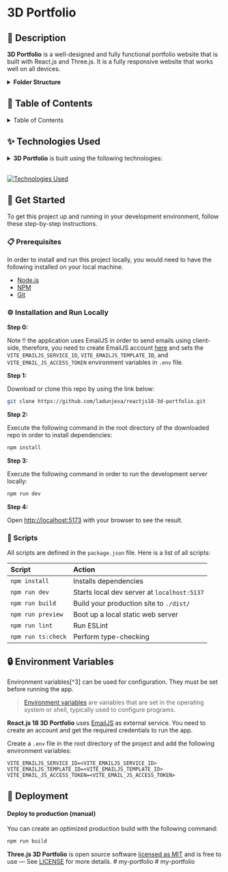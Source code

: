 # 3D Portfolio
## 📝 Description

**3D Portfolio** is a well-designed and fully functional portfolio website that is built with
React.js and Three.js. It is a fully responsive website that works well on all devices.

<details><summary><b>Folder Structure</b></summary>

```bash
reactjs18-3d-portfolio/
├── src/
├   ├── App.tsx
├   ├── globals.css
├   ├── main.tsx
├   ├── vite.env.d.ts
├   ├── components/
├   ├   ├── atoms/
├   ├   ├   └── Header.tsx
├   ├   ├── canvas/
├   ├   ├   ├── Ball.tsx
├   ├   ├   ├── Computers.tsx
├   ├   ├   ├── Earth.tsx
├   ├   ├   ├── Stars.tsx
├   ├   ├   └── index.ts
├   ├   ├── layout/
├   ├   ├   ├── Loader.tsx
├   ├   ├   └── Navbar.tsx
├   ├   ├── sections/
├   ├   ├   ├── About.tsx
├   ├   ├   ├── Contact.tsx
├   ├   ├   ├── Experience.tsx
├   ├   ├   ├── Feedbacks.tsx
├   ├   ├   ├── Hero.tsx
├   ├   ├   ├── Tech.tsx
├   ├   ├   ├── Works.tsx
├   ├   ├   └── page.tsx
├   ├   └── index.ts
├   ├── constants/
├   ├   ├── config.ts
├   ├   ├── styles.ts
├   ├   └── index.ts
├   ├── hoc/
├   ├   ├── SectionWrapper.tsx
├   ├   └── index.ts
├   ├── utils/
├   ├   └── motion.ts
├   ├── types/
├   ├   └── index.d.ts
├   └── assets/
├       ├── company/
├       ├   └── [[...]].{svg,png}
├       ├── tech/
├       ├   └── [[...]].{svg,png}
├       ├── [[...]].{svg,png}
├       └── index.ts
├── public/
├   ├── desktop_pc
├   ├   ├── textures/[[...]].png
├   ├   ├── license.txt
├   ├   ├── scene.bin
├   ├   └── scene.gltf
├   ├── planet
├   ├   ├── textures/[[...]].png
├   ├   ├── license.txt
├   ├   ├── scene.bin
├   ├   └── scene.gltf
├   ├── logo.png
├   └── logo.svg
├── .env
├── .eslintignore
├── .eslintrc.cjs
├── .gitignore
├── .prettierignore
├── .prettierrc.cjs
├── index.html
├── LICENSE
├── README.md
├── package.json
├── postcss.config.cjs
├── tailwind.config.cjs
├── tsconfig.json
├── tsconfig.node.json
└── vite.config.js
```

</details>

## 📖 Table of Contents

<details><summary>Table of Contents</summary>

- [Live Demo](#-live-demo)
- [Description](#-description)
- [Technologies Used](#-technologies-used)
- [Get Started](#-get-started)
  - [Prerequisites](#-prerequisites)
  - [Installation and Run Locally](#-installation-and-run-locally)
  - [Scripts](#-scripts)
- [Environment Variables](#-environment-variables)
- [Deployment](#-deployment)
  - [Deploy to production (manual)](#-deploy-to-production-manual)
  - [Deploy on Vercel (recommended)](#-deploy-on-vercel-recommended)
  - [Deploy on Netlify](#-deploy-on-netlify)
- [Contributing](#-contributing)
  - [Bug / Feature Request](#-bug--feature-request)
- [Acknowledgements](#-acknowledgements)
- [References](#-references)
- [Contact Us](#-contact-us)
- [License](#-license)

</details>

## ✨ Technologies Used

<details><summary><b>3D Portfolio</b> is built using the following technologies:</summary>

- [TypeScript](https://www.typescriptlang.org/): TypeScript is a typed superset of JavaScript that
  compiles to plain JavaScript.
- [Vite](https://vitejs.dev/): Vite is a build tool that aims to provide a faster and leaner
  development experience for modern web projects.
- [React.js](https://reactjs.org/): React is a free and open-source front-end JavaScript library for
  building user interfaces or UI components.
- [Three.js](https://threejs.org/): Three.js is a cross-browser JavaScript library and application
  programming interface used to create and display animated 3D computer graphics in a web browser
  using WebGL.
- [Framer Motion](https://www.framer.com/motion/): Framer Motion is a production-ready motion
  library for React.
- [Tailwind CSS](https://tailwindcss.com/): Tailwind CSS is a utility-first CSS framework for
  rapidly building custom user interfaces.
- [ESLint](https://eslint.org/): ESLint is a static code analysis tool for identifying problematic
  patterns found in JavaScript code.
- [Prettier](https://prettier.io/): Prettier is an opinionated code formatter.
- [Vercel](https://vercel.com/): Vercel is a cloud platform for frontend developers, providing the
  frameworks, workflows, and infrastructure to build a faster, more personalized Web.

</details><br/>

[![Technologies Used](https://skillicons.dev/icons?i=ts,vite,react,threejs,tailwind,vercel)](https://skillicons.dev)

## 🧰 Get Started

To get this project up and running in your development environment, follow these step-by-step
instructions.

### 📋 Prerequisites

In order to install and run this project locally, you would need to have the following installed on
your local machine.

- [Node.js](https://nodejs.org/en/)
- [NPM](https://www.npmjs.com/get-npm)
- [Git](https://git-scm.com/downloads)

### ⚙️ Installation and Run Locally

**Step 0:**

Note :bangbang: the application uses EmailJS in order to send emails using client-side, therefore,
you need to create EmailJS account [here](https://emailjs.com/) and sets the
`VITE_EMAILJS_SERVICE_ID`, `VITE_EMAILJS_TEMPLATE_ID`, and `VITE_EMAIL_JS_ACCESS_TOKEN` environment
variables in `.env` file.

**Step 1:**

Download or clone this repo by using the link below:

```bash
git clone https://github.com/ladunjexa/reactjs18-3d-portfolio.git
```

**Step 2:**

Execute the following command in the root directory of the downloaded repo in order to install
dependencies:

```bash
npm install
```

**Step 3:**

Execute the following command in order to run the development server locally:

```bash
npm run dev
```

**Step 4:**

Open [http://localhost:5173](http://localhost:5173) with your browser to see the result.

### 📜 Scripts

All scripts are defined in the `package.json` file. Here is a list of all scripts:

| Script             | Action                                      |
| :----------------- | :------------------------------------------ |
| `npm install`      | Installs dependencies                       |
| `npm run dev`      | Starts local dev server at `localhost:5137` |
| `npm run build`    | Build your production site to `./dist/`     |
| `npm run preview`  | Boot up a local static web server           |
| `npm run lint`     | Run ESLint                                  |
| `npm run ts:check` | Perform type-checking                       |

## 🔒 Environment Variables

Environment variables[^3] can be used for configuration. They must be set before running the app.

> [Environment variables](https://en.wikipedia.org/wiki/Environment_variable) are variables that are
> set in the operating system or shell, typically used to configure programs.

**React.js 18 3D Portfolio** uses [EmailJS](https://www.emailjs.com/) as external service. You need
to create an account and get the required credentials to run the app.

Create a `.env` file in the root directory of the project and add the following environment
variables:

```env
VITE_EMAILJS_SERVICE_ID=<VITE_EMAILJS_SERVICE_ID>
VITE_EMAILJS_TEMPLATE_ID=<VITE_EMAILJS_TEMPLATE_ID>
VITE_EMAIL_JS_ACCESS_TOKEN=<VITE_EMAIL_JS_ACCESS_TOKEN>
```

## 🚀 Deployment

#### Deploy to production (manual)

You can create an optimized production build with the following command:

```bash
npm run build
```


**Three.js 3D Portfolio** is open source software
[licensed as MIT](https://opensource.org/license/mit/) and is free to use — See
[LICENSE](https://github.com/ladunjexa/reactjs18-3d-portfolio/blob/main/LICENSE) for more details.
#   m y - p o r t f o l i o 
 
 
#   m y - p o r t f o l i o  
 